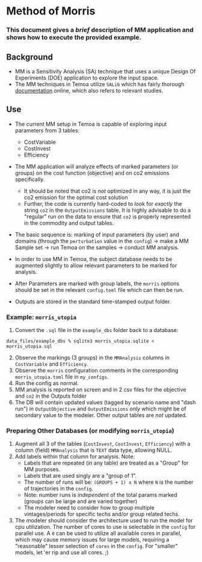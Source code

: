 # Method of Morris

### This document gives a _brief_ description of MM application and shows how to execute the provided example.

## Background
- MM is a Sensitivity Analysis (SA) technique that uses a unique Design Of Experiments (DOE) application to
explore the input space.
- The MM techniques in Temoa utilize `SALib` which has fairly
thorough [documentation](https://salib.readthedocs.io/en/latest/api.html#method-of-morris) online,
which also refers to relevant studies.

## Use
- The current MM setup in Temoa is capable of exploring input parameters from 3 tables:
  - CostVariable
  - CostInvest
  - Efficiency
- The MM application will analyze effects of marked parameters (or groups) on the cost function
(objective) and on co2 emissions specifically.
  - It should be noted that co2 is _not_ optimized in any way, it is just the co2 emission
  for the optimal cost solution
  - Further, the code is currently hard-coded to look for _exactly_ the string `co2` in the
  `OutputEmissions` table.  It is highly advisable to do a "regular" run on the data to ensure
  that `co2` is properly represented in the commodity and output tables.

- The basic sequence is:  marking of input parameters (by user) and domains (through the `perturbation`
value in the `config`) -> make a MM Sample set -> run Temoa on the samples -> conduct MM analysis.
- In order to use MM in Temoa, the subject database needs to be augmented slightly to allow
relevant parameters to be marked for analysis.
- After Parameters are marked with group labels, the `morris` options should be set in the
relevant `config.toml` file which can then be run.
- Outputs are stored in the standard time-stamped output folder.

### Example:  `morris_utopia`
1. Convert the `.sql` file in the `example_dbs` folder back to a database:

`data_files/example_dbs % sqlite3 morris_utopia.sqlite < morris_utopia.sql`

2. Observe the markings (3 groups) in the `MMAnalysis` columns in `CostVariable` and `Efficiency`.
3. Observe the `morris` configuration comments in the corresponding `morris_utopia.toml` file in `my_configs`.
4. Run the config as normal.
5. MM analysis is reported on screen and in 2 csv files for the objective and `co2` in the Outputs folder
6. The DB will contain updated values (tagged by scenario name and "dash run") in `OutputObjective` and `OutputEmissions`
_only_ which might be of secondary value to the modeler.  Other output tables are *not* updated.

### Preparing Other Databases (or modifying `morris_utopia`)
1. Augment all 3 of the tables (`CostInvest`, `CostInvest`, `Efficiency`) with a column (field) `MMAnalysis`
that is `TEXT` data type, allowing NULL.
2. Add labels within that column for analysis.  Note:
   - Labels that are repeated (in any table) are treated as a "Group" for MM purposes.
   - Labels that are used singly are a "group of 1".
   - The number of runs will be:  `(GROUPS + 1) x N` where `N` is the number of trajectories in the `config`.
   - Note:  number runs is _independent_ of the total params marked (groups can be large and are varied together)
   - The modeler need to consider how to group multiple vintages/periods for specific techs and/or group
   related techs.
3. The modeler should consider the architecture used to run the model for cpu utilization.  The number of
cores to use is selectable in the `config` for parallel use.  A `0` can be used to utilize all available cores
in parallel, which may cause memory issues for large models, requiring a "reasonable" lesser selection of `cores` in
the `config`.  For "smaller" models, let 'er rip and use all cores.  ;)
